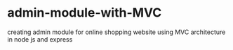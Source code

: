 # admin-module-with-MVC
creating admin module for online shopping website using MVC architecture in node js and express
